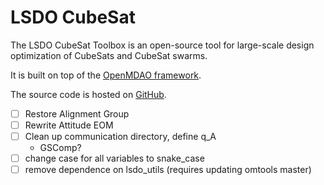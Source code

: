 # LSDO CubeSat

The LSDO CubeSat Toolbox is an open-source tool for large-scale design
optimization of CubeSats and CubeSat swarms.

It is built on top of the [OpenMDAO framework](https://openmdao.org/).

The source code is hosted on
[GitHub](https://github.com/lsdolab/lsdo_cubesat).

- [ ] Restore Alignment Group
- [ ] Rewrite Attitude EOM
- [ ] Clean up communication directory, define q_A
  - GSComp?
- [ ] change case for all variables to snake_case
- [ ] remove dependence on lsdo_utils (requires updating omtools master)
